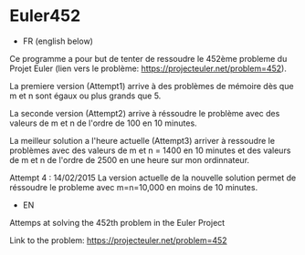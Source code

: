 # Euler452
* FR (english below)

Ce programme a pour but de tenter de ressoudre le 452ème probleme du Projet Euler (lien vers le problème: https://projecteuler.net/problem=452).

La premiere version (Attempt1) arrive à des problèmes de mémoire dès que m et n sont égaux ou plus grands que 5.

La seconde version (Attempt2) arrive à réssoudre le problème avec des valeurs de m et n de l'ordre de 100 en 10 minutes.

La meilleur solution a l'heure actuelle (Attempt3) arriver à ressoudre le problèmes avec des valeurs de m et n = 1400 en 10 minutes et des valeurs de m et n de l'ordre de 2500 en une heure sur mon ordinnateur.

Attempt 4 :
14/02/2015 La version actuelle de la nouvelle solution permet de réssoudre le probleme avec m=n=10,000 en moins de 10 minutes.

* EN

Attemps at solving the 452th problem in the Euler Project

Link to the problem: https://projecteuler.net/problem=452
